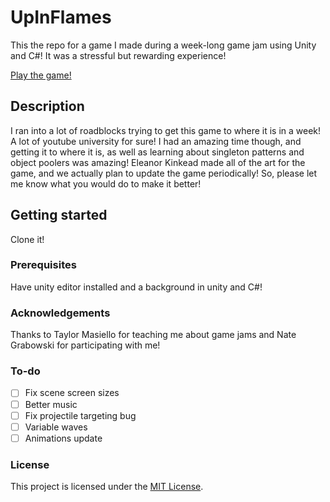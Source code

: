 # UpInFlames

This the repo for a game I made during a week-long game jam using Unity and C#! It was a stressful but rewarding experience!

  [Play the game!](https://kinkeadian25.itch.io/up-in-flames)

## Description

I ran into a lot of roadblocks trying to get this game to where it is in a week! A lot of youtube university for sure! I had an amazing time though, and getting it to where it is, as well as learning about singleton patterns and object poolers was amazing! Eleanor Kinkead made all of the art for the game, and we actually plan to update the game periodically! So, please let me know what you would do to make it better!

## Getting started

Clone it!

### Prerequisites

Have unity editor installed and a background in unity and C#!

### Acknowledgements

Thanks to Taylor Masiello for teaching me about game jams and Nate Grabowski for participating with me!

### To-do

- [ ] Fix scene screen sizes
- [ ] Better music
- [ ] Fix projectile targeting bug
- [ ] Variable waves
- [ ] Animations update

### License

This project is licensed under the [MIT License](LICENSE.md).
